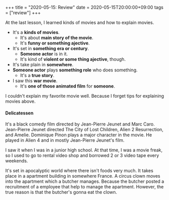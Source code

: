 +++
title =  "2020-05-15: Review"
date = 2020-05-15T20:00:00+09:00
tags = ["review"]
+++

At the last lesson, I learned kinds of movies and how to explain movies.

* It's a **kinds of movies**.
  - It's about **main story of the movie**.
  - It's **funny or something ajective**.
* It's set in **something era or century**.
  - **Someone actor** is in it.
  -  It's kind of **violent or some thing ajective**, though.
* It's take plain in **somewhere**.
* **Someone actor** plays **something role** who does something.
  - It's a **true story**.
* I saw this **war movie**.
  - It's **one of those animated film** for **someone**.

I couldn't explain my favorite movie well.
Because I forget tips for explaining movies above.

#### Delicatessen

It's a black comedy film directed by Jean-Pierre Jeunet and Marc Caro.
Jean-Pierre Jeunet directed The City of Lost Children, Alien 2 Resurrection, and Amelie. 
Dominique Pinon plays a major character in the movie.
He played in Alien 4 and in mostly Jean-Pierre Jeunet's film.

I saw it when I was in a junior high school.
At that time, I was a movie freak,
so I used to go to rental video shop and borrowed 2 or 3 video tape every weekends.

It's set in apocalyptic world where there isn't foods very much.
It takes place in a apartment building in somewhere France.
A circus clown moves into the apartment which a butcher manages.
Because the butcher posted a recruitment of a employee that help to manage the apartment.
However, the true reason is that the butcher's gonna eat the clown.


